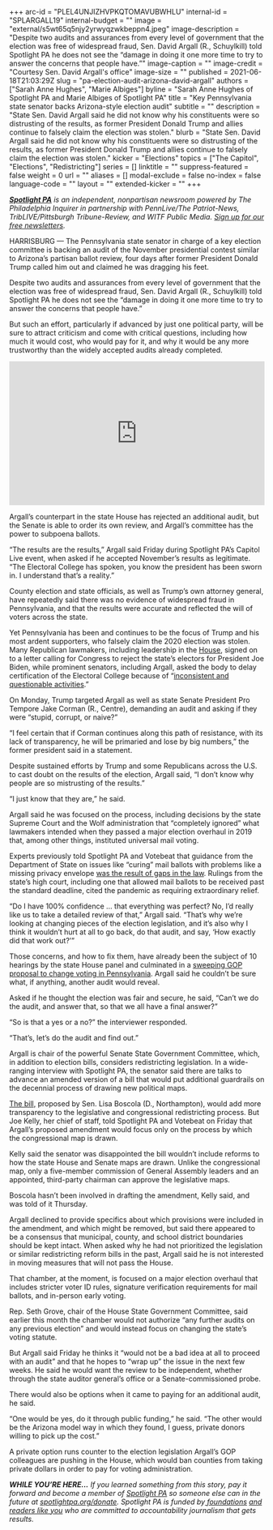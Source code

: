 +++
arc-id = "PLEL4UNJIZHVPKQTOMAVUBWHLU"
internal-id = "SPLARGALL19"
internal-budget = ""
image = "external/s5wt65q5njy2yrwyqzwkbeppn4.jpeg"
image-description = "Despite two audits and assurances from every level of government that the election was free of widespread fraud, Sen. David Argall (R., Schuylkill) told Spotlight PA he does not see the “damage in doing it one more time to try to answer the concerns that people have.”"
image-caption = ""
image-credit = "Courtesy Sen. David Argall's office"
image-size = ""
published = 2021-06-18T21:03:29Z
slug = "pa-election-audit-arizona-david-argall"
authors = ["Sarah Anne Hughes", "Marie Albiges"]
byline = "Sarah Anne Hughes of Spotlight PA and Marie Albiges of Spotlight PA"
title = "Key Pennsylvania state senator backs Arizona-style election audit"
subtitle = ""
description = "State Sen. David Argall said he did not know why his constituents were so distrusting of the results, as former President Donald Trump and allies continue to falsely claim the election was stolen."
blurb = "State Sen. David Argall said he did not know why his constituents were so distrusting of the results, as former President Donald Trump and allies continue to falsely claim the election was stolen."
kicker = "Elections"
topics = ["The Capitol", "Elections", "Redistricting"]
series = []
linktitle = ""
suppress-featured = false
weight = 0
url = ""
aliases = []
modal-exclude = false
no-index = false
language-code = ""
layout = ""
extended-kicker = ""
+++

<a href="https://www.spotlightpa.org/"><i><b>Spotlight PA</b></i></a><i> is an independent, nonpartisan newsroom powered by The Philadelphia Inquirer in partnership with PennLive/The Patriot-News, TribLIVE/Pittsburgh Tribune-Review, and WITF Public Media. </i><a href="https://www.spotlightpa.org/newsletters"><i>Sign up for our free newsletters</i></a><i>.</i>

HARRISBURG — The Pennsylvania state senator in charge of a key election committee is backing an audit of the November presidential contest similar to Arizona’s partisan ballot review, four days after former President Donald Trump called him out and claimed he was dragging his feet.

Despite two audits and assurances from every level of government that the election was free of widespread fraud, Sen. David Argall (R., Schuylkill) told Spotlight PA he does not see the “damage in doing it one more time to try to answer the concerns that people have.”

But such an effort, particularly if advanced by just one political party, will be sure to attract criticism and come with critical questions, including how much it would cost, who would pay for it, and why it would be any more trustworthy than the widely accepted audits already completed.

<div style="padding:56.25% 0 0 0;position:relative;"><iframe src="https://player.vimeo.com/video/564804537?color=ffcb05&title=0&byline=0" style="position:absolute;top:0;left:0;width:100%;height:100%;" frameborder="0" allow="autoplay; fullscreen; picture-in-picture" allowfullscreen></iframe></div><script src="https://player.vimeo.com/api/player.js"></script>

Argall’s counterpart in the state House has rejected an additional audit, but the Senate is able to order its own review, and Argall’s committee has the power to subpoena ballots.

“The results are the results,” Argall said Friday during Spotlight PA’s Capitol Live event, when asked if he accepted November’s results as legitimate. “The Electoral College has spoken, you know the president has been sworn in. I understand that’s a reality.”

County election and state officials, as well as Trump’s own attorney general, have repeatedly said there was no evidence of widespread fraud in Pennsylvania, and that the results were accurate and reflected the will of voters across the state.

Yet Pennsylvania has been and continues to be the focus of Trump and his most ardent supporters, who falsely claim the 2020 election was stolen. Many Republican lawmakers, including leadership in the <a href="https://www.spotlightpa.org/news/2020/12/pennsylvania-electors-republican-reject-congress-bryan-cutler/">House</a>, signed on to a letter calling for Congress to reject the state’s electors for President Joe Biden, while prominent senators, including Argall, asked the body to delay certification of the Electoral College because of “<a href="https://www.spotlightpa.org/news/2021/01/pennsylvania-senate-electoral-college-objection-donald-trump-joe-biden-2020-election/">inconsistent and questionable activities</a>.”

On Monday, Trump targeted Argall as well as state Senate President Pro Tempore Jake Corman (R., Centre), demanding an audit and asking if they were “stupid, corrupt, or naive?”

“I feel certain that if Corman continues along this path of resistance, with its lack of transparency, he will be primaried and lose by big numbers,” the former president said in a statement.

Despite sustained efforts by Trump and some Republicans across the U.S. to cast doubt on the results of the election, Argall said, “I don’t know why people are so mistrusting of the results.”

“I just know that they are,” he said.

Argall said he was focused on the process, including decisions by the state Supreme Court and the Wolf administration that “completely ignored” what lawmakers intended when they passed a major election overhaul in 2019 that, among other things, instituted universal mail voting.

<script src="https://www.spotlightpa.org/embed.js" async></script><div data-spl-embed-version="1" data-spl-src="https://www.spotlightpa.org/embeds/newsletter/"></div>

Experts previously told Spotlight PA and Votebeat that guidance from the Department of State on issues like “curing” mail ballots with problems like a missing privacy envelope <a href="https://www.spotlightpa.org/news/2020/12/pennsylvania-election-2020-act-77-mail-voting-republican-audit/">was the result of gaps in the law</a>. Rulings from the state’s high court, including one that allowed mail ballots to be received past the standard deadline, cited the pandemic as requiring extraordinary relief.

“Do I have 100% confidence … that everything was perfect? No, I’d really like us to take a detailed review of that,” Argall said. “That’s why we’re looking at changing pieces of the election legislation, and it’s also why I think it wouldn’t hurt at all to go back, do that audit, and say, ‘How exactly did that work out?’”

Those concerns, and how to fix them, have already been the subject of 10 hearings by the state House panel and culminated in a <a href="https://www.spotlightpa.org/news/2021/06/pa-election-law-voter-id-republican-proposal/">sweeping GOP proposal to change voting in Pennsylvania</a>. Argall said he couldn’t be sure what, if anything, another audit would reveal.

Asked if he thought the election was fair and secure, he said, “Can’t we do the audit, and answer that, so that we all have a final answer?”

“So is that a yes or a no?” the interviewer responded.

“That’s, let’s do the audit and find out.”

Argall is chair of the powerful Senate State Government Committee, which, in addition to election bills, considers redistricting legislation. In a wide-ranging interview with Spotlight PA, the senator said there are talks to advance an amended version of a bill that would put additional guardrails on the decennial process of drawing new political maps.

<a href="https://www.legis.state.pa.us/cfdocs/billInfo/billInfo.cfm?sYear=2021&sInd=0&body=S&type=B&bn=0222">The bill,</a> proposed by Sen. Lisa Boscola (D., Northampton), would add more transparency to the legislative and congressional redistricting process. But Joe Kelly, her chief of staff, told Spotlight PA and Votebeat on Friday that Argall’s proposed amendment would focus only on the process by which the congressional map is drawn.

Kelly said the senator was disappointed the bill wouldn’t include reforms to how the state House and Senate maps are drawn. Unlike the congressional map, only a five-member commission of General Assembly leaders and an appointed, third-party chairman can approve the legislative maps.

Boscola hasn’t been involved in drafting the amendment, Kelly said, and was told of it Thursday.

Argall declined to provide specifics about which provisions were included in the amendment, and which might be removed, but said there appeared to be a consensus that municipal, county, and school district boundaries should be kept intact. When asked why he had not prioritized the legislation or similar redistricting reform bills in the past, Argall said he is not interested in moving measures that will not pass the House.

That chamber, at the moment, is focused on a major election overhaul that includes stricter voter ID rules, signature verification requirements for mail ballots, and in-person early voting.

<script src="https://www.spotlightpa.org/embed.js" async></script><div data-spl-embed-version="1" data-spl-src="https://www.spotlightpa.org/embeds/donate/?teaser_text=If%20you%20learned%20something%20from%20this%20report%2C%20pay%20it%20forward%20and%20become%20a%20member%20of%20Spotlight%20PA%20so%20someone%20else%20can%20in%20the%20future."></div>

Rep. Seth Grove, chair of the House State Government Committee, said earlier this month the chamber would not authorize “any further audits on any previous election” and would instead focus on changing the state’s voting statute.

But Argall said Friday he thinks it “would not be a bad idea at all to proceed with an audit” and that he hopes to “wrap up” the issue in the next few weeks. He said he would want the review to be independent, whether through the state auditor general’s office or a Senate-commissioned probe.

There would also be options when it came to paying for an additional audit, he said.

“One would be yes, do it through public funding,” he said. “The other would be the Arizona model way in which they found, I guess, private donors willing to pick up the cost.”

A private option runs counter to the election legislation Argall’s GOP colleagues are pushing in the House, which would ban counties from taking private dollars in order to pay for voting administration.

<i><b>WHILE YOU’RE HERE...</b></i><i> If you learned something from this story, pay it forward and become a member of </i><a href="https://www.spotlightpa.org/"><i>Spotlight PA</i></a><i> so someone else can in the future at </i><a href="http://spotlightpa.org/donate"><i>spotlightpa.org/donate</i></a><i>. Spotlight PA is funded by</i><a href="https://www.spotlightpa.org/support"><i> foundations</i></a><i> </i><a href="https://www.spotlightpa.org/support"><i>and readers like you</i></a><i> who are committed to accountability journalism that gets results.</i>
